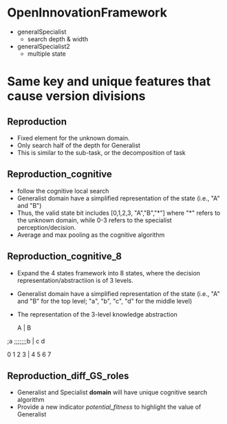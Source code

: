 # OpenInnovationFramework
* generalSpecialist 
  * search depth & width 
* generalSpecialist2 
  * multiple state 


# Same key and unique features that cause version divisions

## Reproduction
* Fixed element for the unknown domain. 
* Only search half of the depth for Generalist
* This is similar to the sub-task, or the decomposition of task

## Reproduction_cognitive
* follow the cognitive local search
* Generalist domain have a simplified representation of the state (i.e., "A" and "B")
* Thus, the valid state bit includes [0,1,2,3, "A","B","\*"] where "\*" refers to the unknown domain, while 0-3 refers to the specialist perception/decision.
* Average and max pooling as the cognitive algorithm

## Reproduction_cognitive_8
* Expand the 4 states framework into 8 states, where the decision representation/abstractiion is of 3 levels.
* Generalist domain have a simplified representation of the state (i.e., "A" and "B" for the top level; "a", "b", "c", "d" for the middle level)
* The representation of the 3-level knowledge abstraction

     A      |     B
     
 <p align="left"> ;a ;;;;;;;b  |  c      d</p>
  
<p align="left">0 1    2 3 | 4 5    6 7</p>  

## Reproduction_diff_GS_roles
* Generalist and Specialist **domain** will have unique cognitive search algorithm
* Provide a new indicator *potential_fitness* to highlight the value of Generalist



